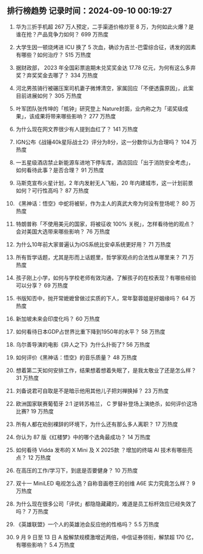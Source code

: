 
## 排行榜趋势 记录时间：2024-09-10 00:19:27
  
  1. 华为三折手机超 267 万人预定，二手渠道价格炒至 8 万，为何如此火爆？是谁在抢？产品竞争力如何？ 699 万热度
    
  2. 大学生因一顿烧烤进 ICU 换了 5 次血，确诊为吉兰-巴雷综合征，诱发的因素有哪些？如何治疗？ 515 万热度
    
  3. 据财政部， 2023 年全国彩票逾期未兑奖奖金达 17.78 亿元，为何有这么多弃奖？弃奖奖金去哪了？ 334 万热度
    
  4. 河北男孩骑行被碾压案司机妻子微博清空，家属回应「不便透露原因」，此案目前进展如何？ 305 万热度
    
  5. 叶军团队张传坤的「核钟」研究登上 Nature封面，业内称之为「诺奖级成果」，该成果将带来哪些影响？ 277 万热度
    
  6. 为什么现在网文界很少有人提到血红了？ 141 万热度
    
  7. IGN公布《战锤40k星际战士2》评分为8分，这一分数你认为合理吗？ 104 万热度
    
  8. 一五星级酒店禁止新能源车进地下停车库，酒店回应「出于消防安全考虑」，如何看待此事？是否合理？ 91 万热度
    
  9. 马斯克宣布火星计划，2 年内发射无人飞船，20 年内建城市，这一计划前景如何？可行性高吗？ 87 万热度
    
  10. 《黑神话：悟空》中蛇将被斩，作为主人的真武大帝为何没有登场呢？ 80 万热度
    
  11. 特朗普称「不使用美元的国家，将被征收 100% 关税」，怎样看待他的观点？会对美国大选带来哪些影响？ 76 万热度
    
  12. 为什么10年前大家普遍认为iOS系统比安卓系统更好用？ 71 万热度
    
  13. 所有哲学话题，尤其是形而上话题里，哲学家观点的合法性从哪里来？ 71 万热度
    
  14. 孩子刚上小学，如何与学校老师有效沟通，了解孩子的在校表现？有哪些经验可以分享？ 69 万热度
    
  15. 书版知否中，抛开常嬷嬷曾做过实质的下人，常年娶蓉姐是好姻缘吗？ 64 万热度
    
  16. 新加坡未来会印度化吗？ 60 万热度
    
  17. 如何看待日本GDP占世界比重下降到1950年的水平？ 58 万热度
    
  18. 乌尔善导演的电影《异人之下》为什么扑街了? 56 万热度
    
  19. 如何评价《黑神话：悟空》的音乐质量？ 48 万热度
    
  20. 想着第二天如何安排工作，结果想着想着失眠了，是我太敬业了还是怎么样？ 31 万热度
    
  21. 刘备说君可自取是不是暗示他用其他儿子把刘禅换掉？ 23 万热度
    
  22. 欧洲国家联赛葡萄牙 2:1 逆转苏格兰， C 罗替补登场上演绝杀，如何评价这场比赛? 19 万热度
    
  23. 所有人都在劝别裸辞的环境下，为什么还有那么多人离职？ 17 万热度
    
  24. 你认为 87 版《红楼梦》中的哪个选角最成功？ 14 万热度
    
  25. 如何看待 Vidda 发布的 X Mini 及 X 2025款 ？增加的终端 AI 技术有哪些亮点？ 12 万热度
    
  26. 在高压的工作/学习下，到底是否要健身？ 10 万热度
    
  27. 双十一 MiniLED 电视怎么选？自称音画卷王的创维 A6E 实力究竟怎么样？ 9 万热度
    
  28. 为什么现在很多公司「评优」都隐隐藏藏的，难道是员工标杆效应已经失效了吗？ 7 万热度
    
  29. 《英雄联盟》一个人的英雄池会反应他的性格吗？ 5.5 万热度
    
  30. 9 月 9 日至 13 日 A 股解禁规模激增近两倍，中信证券领衔，解禁超 170 亿，有哪些影响？ 5.4 万热度
    